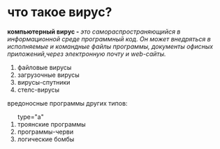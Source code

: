 <html>
<head>
<meta name="author" content="bwtfhc">
<meta name="description" content="виды антивирусов">
<meta name="keywords" content="антивирус">

<title>антивирусы </title>

</head>
<body>
<h1>что такое вирус? </h1> 
<p><b>компьютерный вирус - </b><em>это самораспространяющийся в информационной среде программный код. Он может внедряться в исполняемые и командные файлы программы, документы офисных приложений,через электронную почту и web-сайты. </em> </p>
<ol>
  <li>файловые вирусы </li>
  <li>загрузочные вирусы </li>
  <li>вирусы-спутники </li>
  <li>стелс-вирусы </li>
</ol>
<p><d>вредоносные программы других типов: </d></p>
<ol>type="a"
  <li>троянские программы </li>
  <li>программы-черви </li>
  <li>логические бомбы</li>
  
</ol>

